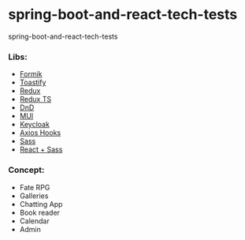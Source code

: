 # spring-boot-and-react-tech-tests
spring-boot-and-react-tech-tests

### Libs:
- [Formik](https://formik.org/docs/overview)
- [Toastify](https://www.npmjs.com/package/react-toastify)
- [Redux](https://react-redux.js.org/tutorials/typescript-quick-start)
- [Redux TS](https://www.smashingmagazine.com/2023/05/guide-redux-toolkit-typescript/)
- [DnD](https://dndkit.com/)
- [MUI](https://mui.com/material-ui/getting-started/installation/)
- [Keycloak](https://www.npmjs.com/package/@react-keycloak/web)
- [Axios Hooks](https://www.npmjs.com/package/axios-hooks)
- [Sass](https://sass-lang.com/documentation/)
- [React + Sass](https://www.w3schools.com/react/react_sass_styling.asp)

### Concept:
- Fate RPG
- Galleries
- Chatting App
- Book reader
- Calendar
- Admin
